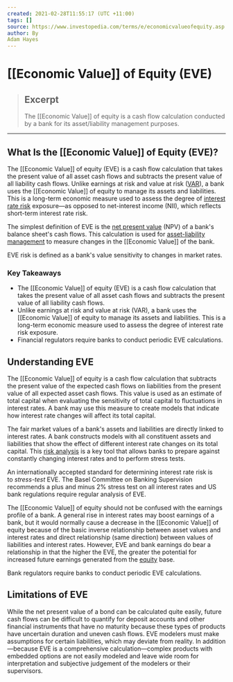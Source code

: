 ```yaml
---
created: 2021-02-28T11:55:17 (UTC +11:00)
tags: []
source: https://www.investopedia.com/terms/e/economicvalueofequity.asp
author: By
Adam Hayes
---
```


# [[Economic Value]] of Equity (EVE)

> ## Excerpt
> The [[Economic Value]] of equity is a cash flow calculation conducted by a bank for its asset/liability management purposes.

---
## What Is the [[Economic Value]] of Equity (EVE)?

The [[Economic Value]] of equity (EVE) is a cash flow calculation that takes the present value of all asset cash flows and subtracts the present value of all liability cash flows. Unlike earnings at risk and value at risk ([VAR](https://www.investopedia.com/terms/v/var.asp)), a bank uses the [[Economic Value]] of equity to manage its assets and liabilities. This is a long-term economic measure used to assess the degree of [interest rate risk](https://www.investopedia.com/terms/i/interestraterisk.asp) exposure—as opposed to net-interest income (NII), which reflects short-term interest rate risk.

The simplest definition of EVE is the [net present value](https://www.investopedia.com/terms/n/npv.asp) (NPV) of a bank's balance sheet's cash flows. This calculation is used for [asset-liability management](https://www.investopedia.com/terms/a/asset-liabilitymanagement.asp) to measure changes in the [[Economic Value]] of the bank.

EVE risk is defined as a bank's value sensitivity to changes in market rates.

### Key Takeaways

-   The [[Economic Value]] of equity (EVE) is a cash flow calculation that takes the present value of all asset cash flows and subtracts the present value of all liability cash flows.
-   Unlike earnings at risk and value at risk (VAR), a bank uses the [[Economic Value]] of equity to manage its assets and liabilities. This is a long-term economic measure used to assess the degree of interest rate risk exposure.
-   Financial regulators require banks to conduct periodic EVE calculations.

## Understanding EVE

The [[Economic Value]] of equity is a cash flow calculation that subtracts the present value of the expected cash flows on liabilities from the present value of all expected asset cash flows. This value is used as an estimate of total capital when evaluating the sensitivity of total capital to fluctuations in interest rates. A bank may use this measure to create models that indicate how interest rate changes will affect its total capital.

The fair market values of a bank's assets and liabilities are directly linked to interest rates. A bank constructs models with all constituent assets and liabilities that show the effect of different interest rate changes on its total capital. This [risk analysis](https://www.investopedia.com/terms/r/risk-analysis.asp) is a key tool that allows banks to prepare against constantly changing interest rates and to perform stress tests.

An internationally accepted standard for determining interest rate risk is to _stress-test_ EVE. The Basel Committee on Banking Supervision recommends a plus and minus 2% stress test on all interest rates and US bank regulations require regular analysis of EVE.

The [[Economic Value]] of equity should not be confused with the earnings profile of a bank. A general rise in interest rates may boost earnings of a bank, but it would normally cause a decrease in the [[Economic Value]] of equity because of the basic inverse relationship between asset values and interest rates and direct relationship (same direction) between values of liabilities and interest rates. However, EVE and bank earnings do bear a relationship in that the higher the EVE, the greater the potential for increased future earnings generated from the [equity](https://www.investopedia.com/terms/e/equity.asp) base.

Bank regulators require banks to conduct periodic EVE calculations.

## Limitations of EVE

While the net present value of a bond can be calculated quite easily, future cash flows can be difficult to quantify for deposit accounts and other financial instruments that have no maturity because these types of products have uncertain duration and uneven cash flows. EVE modelers must make assumptions for certain liabilities, which may deviate from reality. In addition—because EVE is a comprehensive calculation—complex products with embedded options are not easily modeled and leave wide room for interpretation and subjective judgement of the modelers or their supervisors.
